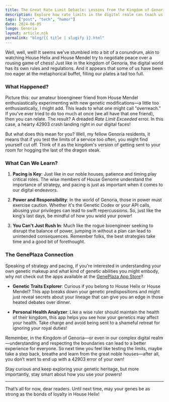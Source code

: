 ```yaml
---
title: The Great Rate Limit Debacle: Lessons from the Kingdom of Genoria
description: Explore how rate limits in the digital realm can teach us about power, control, and our very own Genetic Monarchs.
tags: ["post", "tech", "humor"]
date: 2024-06-05
luogo: Genoria
layout: article.njk
permalink: "blog/{{ title | slugify }}.html"
---
```


Well, well, well! It seems we've stumbled into a bit of a conundrum, akin to watching House Helix and House Mendel try to negotiate peace over a rousing game of chess! Just like in the kingdom of Genoria, the digital world has its own rules and regulations. And it appears that some of us have been too eager at the metaphorical buffet, filling our plates a tad too full.

### What Happened?

Picture this: our amateur bioengineer friend from House Mendel enthusiastically experimenting with new genetic modifications—a little too enthusiastically, I might add. This leads to what one might call "overreach." If you've ever tried to do too much at once (we all have that one friend), then you can relate. The result? A dreaded *Rate Limit Exceeded* error. In this case, a hearty 42903 crash landing right in our digital faces!

But what does this mean for you? Well, my fellow Genoria residents, it means that if you test the limits of a service too often, you might find yourself cut off. Think of it as the kingdom's version of getting sent to your room for hogging the last of the dragon steak.

### What Can We Learn?

1. **Pacing is Key**: Just like in our noble houses, patience and timing play critical roles. The wise members of House Genome understand the importance of strategy, and pacing is just as important when it comes to our digital endeavors. 

2. **Power and Responsibility**: In the world of Genoria, those in power must exercise caution. Whether it's the Genetic Codex or your API calls, abusing your privileges can lead to swift repercussions. So, just like the king's last days, be mindful of how you wield your power!

3. **You Can't Just Rush In**: Much like the rogue bioengineer seeking to disrupt the balance of power, jumping in without a plan can lead to unintended consequences. Remember folks, the best strategies take time and a good bit of forethought.

### The GenePlaza Connection

Speaking of strategy and pacing, if you're interested in understanding your own genetic makeup and what kind of genetic abilities you might embody, why not check out the apps available at the [GenePlaza App Store](https://www.GenePlaza.com/app-store)? 

- **Genetic Traits Explorer**: Curious if you belong to House Helix or House Mendel? This app breaks down your genetic predispositions and might just reveal secrets about your lineage that can give you an edge in those heated debates over dinner.
  
- **Personal Health Analyzer**: Like a wise ruler should maintain the health of their kingdom, this app helps you see how your genetics may affect your health. Take charge and avoid being sent to a shameful retreat for ignoring your royal duties!

Remember, in the Kingdom of Genoria—or even in our complex digital realm—understanding and respecting the boundaries can lead to a better experience for everyone. So next time you feel like testing the limits, maybe take a step back, breathe and learn from the great noble houses—after all, you don’t want to end up with a 42903 error of your own! 

Stay curious and keep exploring your genetic heritage, but more importantly, stay smart about how you use your powers!

---
That’s all for now, dear readers. Until next time, may your genes be as strong as the bonds of loyalty in House Helix!
